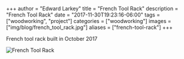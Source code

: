 +++
author = "Edward Larkey"
title = "French Tool Rack"
description = "French Tool Rack"
date = "2017-11-30T19:23:16-06:00"
tags = ["woodworking", "project"]
categories = ["woodworking"]
images  = ["img/blog/french_tool_rack.jpg"]
aliases = ["french-tool-rack"]
+++

French tool rack built in October 2017
<!--more-->

![French Tool Rack](/img/blog/french_tool_rack.jpg "French Tool Rack")

